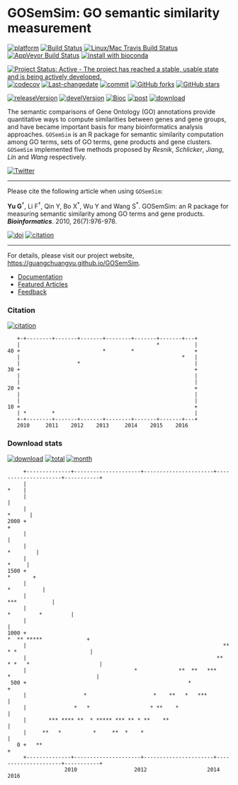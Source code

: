 GOSemSim: GO semantic similarity measurement
============================================

[![platform](http://www.bioconductor.org/shields/availability/devel/GOSemSim.svg)](https://www.bioconductor.org/packages/devel/bioc/html/GOSemSim.html#archives) [![Build Status](http://www.bioconductor.org/shields/build/devel/bioc/GOSemSim.svg)](https://bioconductor.org/checkResults/devel/bioc-LATEST/GOSemSim/) [![Linux/Mac Travis Build Status](https://img.shields.io/travis/GuangchuangYu/GOSemSim/master.svg?label=Mac%20OSX%20%26%20Linux)](https://travis-ci.org/GuangchuangYu/GOSemSim) [![AppVeyor Build Status](https://img.shields.io/appveyor/ci/Guangchuangyu/GOSemSim/master.svg?label=Windows)](https://ci.appveyor.com/project/GuangchuangYu/GOSemSim) [![install with bioconda](https://img.shields.io/badge/install%20with-bioconda-green.svg?style=flat)](http://bioconda.github.io/recipes/bioconductor-gosemsim/README.html)

[![Project Status: Active - The project has reached a stable, usable state and is being actively developed.](http://www.repostatus.org/badges/latest/active.svg)](http://www.repostatus.org/#active) [![codecov](https://codecov.io/gh/GuangchuangYu/GOSemSim/branch/master/graph/badge.svg)](https://codecov.io/gh/GuangchuangYu/GOSemSim/branch/master/graph/badge.svg) [![Last-changedate](https://img.shields.io/badge/last%20change-2016--08--11-green.svg)](https://github.com/GuangchuangYu/GOSemSim/commits/master) [![commit](http://www.bioconductor.org/shields/commits/bioc/GOSemSim.svg)](https://www.bioconductor.org/packages/devel/bioc/html/GOSemSim.html#svn_source) [![GitHub forks](https://img.shields.io/github/forks/GuangchuangYu/GOSemSim.svg)](https://github.com/GuangchuangYu/GOSemSim/network) [![GitHub stars](https://img.shields.io/github/stars/GuangchuangYu/GOSemSim.svg)](https://github.com/GuangchuangYu/GOSemSim/stargazers)

[![releaseVersion](https://img.shields.io/badge/release%20version-1.30.3-green.svg?style=flat)](https://bioconductor.org/packages/GOSemSim) [![develVersion](https://img.shields.io/badge/devel%20version-1.99.3-green.svg?style=flat)](https://github.com/GuangchuangYu/GOSemSim) [![Bioc](http://www.bioconductor.org/shields/years-in-bioc/GOSemSim.svg)](https://www.bioconductor.org/packages/devel/bioc/html/GOSemSim.html#since) [![post](http://www.bioconductor.org/shields/posts/GOSemSim.svg)](https://support.bioconductor.org/t/GOSemSim/) [![download](http://www.bioconductor.org/shields/downloads/GOSemSim.svg)](https://bioconductor.org/packages/stats/bioc/GOSemSim/)

The semantic comparisons of Gene Ontology (GO) annotations provide quantitative ways to compute similarities between genes and gene groups, and have became important basis for many bioinformatics analysis approaches. `GOSemSim` is an R package for semantic similarity computation among GO terms, sets of GO terms, gene products and gene clusters. `GOSemSim` implemented five methods proposed by *Resnik*, *Schlicker*, *Jiang*, *Lin* and *Wang* respectively.

[![Twitter](https://img.shields.io/twitter/url/https/github.com/GuangchuangYu/ggtree.svg?style=social)](https://twitter.com/intent/tweet?hashtags=GOSemSim&url=https://guangchuangyu.github.io/GOSemSim)

------------------------------------------------------------------------

Please cite the following article when using `GOSemSim`:

**Yu G**<sup>†</sup>, Li F<sup>†</sup>, Qin Y, Bo X<sup>\*</sup>, Wu Y and Wang S<sup>\*</sup>. GOSemSim: an R package for measuring semantic similarity among GO terms and gene products. ***Bioinformatics***. 2010, 26(7):976-978.

[![doi](https://img.shields.io/badge/doi-10.1093/bioinformatics/btq064-green.svg?style=flat)](http://dx.doi.org/10.1093/bioinformatics/btq064) [![citation](https://img.shields.io/badge/cited%20by-213-green.svg?style=flat)](https://scholar.google.com.hk/scholar?hl=en&as_sdt=0,5&sciodt=0,5&cites=9484177541993722322,17633835198940746971,18126401808149291947&scipsc=)

------------------------------------------------------------------------

For details, please visit our project website, <https://guangchuangyu.github.io/GOSemSim>.

-   [Documentation](https://guangchuangyu.github.io/GOSemSim/documentation/)
-   [Featured Articles](https://guangchuangyu.github.io/GOSemSim/featuredArticles/)
-   [Feedback](https://guangchuangyu.github.io/GOSemSim/#feedback)

### Citation

[![citation](https://img.shields.io/badge/cited%20by-213-blue.svg?style=flat)](https://scholar.google.com.hk/scholar?hl=en&as_sdt=0,5&sciodt=0,5&cites=9484177541993722322,17633835198940746971,18126401808149291947&scipsc=)

       +-+--------+-------+-------+--------+-------+-------+---+
       |                                           *           |
    40 +                          *        *                   +
       |                                                   *   |
       |                  *                                    |
    30 +                                                       +
       |                                                       |
       |                                                       |
    20 +                                                       +
       |                                                       |
       |                                                       |
    10 +                                                       +
       | *        *                                            |
       +-+--------+-------+-------+--------+-------+-------+---+
       2010     2011    2012    2013     2014    2015    2016   

### Download stats

[![download](http://www.bioconductor.org/shields/downloads/GOSemSim.svg)](https://bioconductor.org/packages/stats/bioc/GOSemSim/) [![total](https://img.shields.io/badge/downloads-53986/tatal-blue.svg?style=flat)](https://bioconductor.org/packages/stats/bioc/GOSemSim/) [![month](https://img.shields.io/badge/downloads-2265/month-blue.svg?style=flat)](https://bioconductor.org/packages/stats/bioc/GOSemSim/)

         +--------------+---------------------+----------------------+---------------------+-----------+
         |                                                                                        *    |
         |                                                                                             |
         |                                                                                      *      |
    2000 +                                                                                             +
         |                                                                                             |
         |                                                                                    *        |
         |                                                                                       *     |
    1500 +                                                                                     *       +
         |                                                                                  *          |
         |                                                                               ***           |
         |                                                                         *         *         |
         |                                                                                             |
    1000 +                                                                    *  ** *****              +
         |                                                              **   * *                       |
         |                                                            **  * *   *                      |
         |                                  *             **  **   ***     *                           |
     500 +                                                   *                                         +
         |                  *                     *    **   *   ***                                    |
         |               *   *                   * **    *                                             |
         |       *** **** **  * ***** *** ** * **    **                                                |
         |     **   *          *     **  *    *                                                        |
       0 +   **                                                                                        +
         +--------------+---------------------+----------------------+---------------------+-----------+
                      2010                  2012                   2014                  2016
